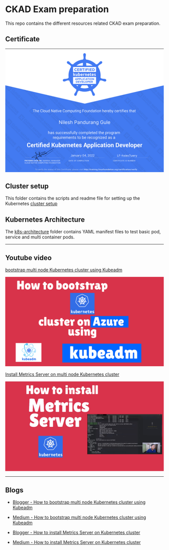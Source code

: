 # CKAD Exam preparation


This repo contains the different resources related CKAD exam preparation.

## Certificate

![Nilesh Gule CKAD certificate](/images/ckad-certificate.png)

## Cluster setup

This folder contains the scripts and readme file for setting up the Kubernetes [cluster setup](cluster-setup)

## Kubernetes Architecture

The [k8s-architecture](2-k8s-architecture) folder contains YAML manifest files to test basic pod, service and multi container pods.

---

## Youtube video
[bootstrap multi node Kubernetes cluster using Kubeadm](https://youtu.be/fr8jtDPXKgo)

[![bootstrap multi node Kubernetes cluster using Kubeadm](/images/bootstrap-k8s-kubeadm.png)](https://youtu.be/fr8jtDPXKgo)

[Install Metrics Server on multi node Kubernetes cluster](https://youtu.be/0UDG52REs68)

[![Install Metrics Server on multi node Kubernetes cluster](/images/k8s-metrics-server-thumpnail.jpg)](https://youtu.be/0UDG52REs68)

---

## Blogs

- [Blogger - How to bootstrap multi node Kubernetes cluster using Kubeadm](https://www.handsonarchitect.com/2021/12/how-to-bootstrap-multi-node-kubernetes.html)

- [Medium - How to bootstrap multi node Kubernetes cluster using Kubeadm](https://nileshgule.medium.com/how-to-bootstrap-multi-node-kubernetes-cluster-on-azure-using-kubeadm-211726acaf3a)

- [Blogger - How to install Metrics Server on Kubernetes cluster](https://www.handsonarchitect.com/2021/12/how-to-install-metrics-server-on.html)

- [Medium - How to install Metrics Server on Kubernetes cluster](https://nileshgule.medium.com/how-to-install-metrics-server-on-kubernetes-cluster-60dd754873c2)